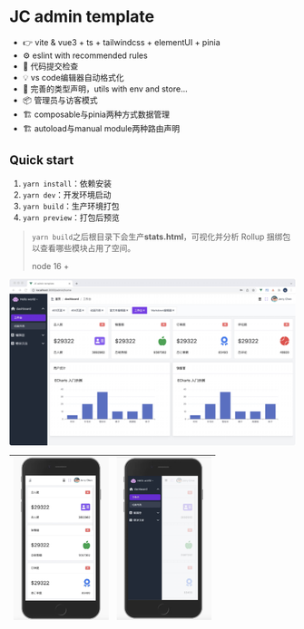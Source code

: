 # JC admin template

- 👉 vite & vue3 + ts + tailwindcss + elementUI + pinia
- ⚙️ eslint with recommended rules
- 🔑 代码提交检查
- 💡 vs code编辑器自动格式化
- 🔌 完善的类型声明，utils with env and store...
- 📦 管理员与访客模式
- 🏗 composable与pinia两种方式数据管理
- 🏗 autoload与manual module两种路由声明

## Quick start

1. `yarn install`：依赖安装
2. `yarn dev`：开发环境启动
3. `yarn build`：生产环境打包
4. `yarn preview`：打包后预览

> `yarn build`之后根目录下会生产**stats.html**，可视化并分析 Rollup 捆绑包以查看哪些模块占用了空间。
>
> node 16 +

![JC admin template](https://raw.githubusercontent.com/caffreygo/jc-admin-template/develop/public/images/screenshot.jpg)

| <img src="https://raw.githubusercontent.com/caffreygo/jc-admin-template/develop/public/images/mobile.jpg" alt="JC admin template" style="zoom: 28%;" /> | <img src="https://raw.githubusercontent.com/caffreygo/jc-admin-template/develop/public/images/menu.jpg" alt="JC admin template" style="zoom:28%;" /> |
| ------------------------------------------------------------ | ------------------------------------------------------------ |



